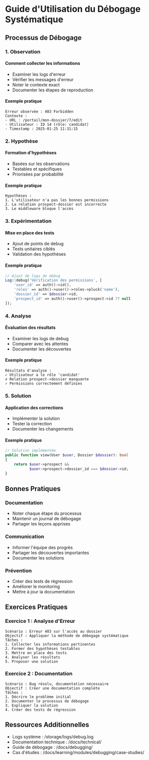 # Guide d'Utilisation du Débogage Systématique

## Processus de Débogage

### 1. Observation
#### Comment collecter les informations
- Examiner les logs d'erreur
- Vérifier les messages d'erreur
- Noter le contexte exact
- Documenter les étapes de reproduction

#### Exemple pratique
```
Erreur observée : 403 Forbidden
Contexte :
- URL : /portail/mon-dossier/7/edit
- Utilisateur : ID 14 (rôle: candidat)
- Timestamp : 2025-01-25 11:31:15
```

### 2. Hypothèse
#### Formation d'hypothèses
- Basées sur les observations
- Testables et spécifiques
- Priorisées par probabilité

#### Exemple pratique
```
Hypothèses :
1. L'utilisateur n'a pas les bonnes permissions
2. La relation prospect-dossier est incorrecte
3. Le middleware bloque l'accès
```

### 3. Expérimentation
#### Mise en place des tests
- Ajout de points de debug
- Tests unitaires ciblés
- Validation des hypothèses

#### Exemple pratique
```php
// Ajout de logs de debug
Log::debug('Vérification des permissions', [
    'user_id' => auth()->id(),
    'roles' => auth()->user()->roles->pluck('name'),
    'dossier_id' => $dossier->id,
    'prospect_id' => auth()->user()->prospect->id ?? null
]);
```

### 4. Analyse
#### Évaluation des résultats
- Examiner les logs de debug
- Comparer avec les attentes
- Documenter les découvertes

#### Exemple pratique
```
Résultats d'analyse :
✓ Utilisateur a le rôle 'candidat'
✗ Relation prospect->dossier manquante
✓ Permissions correctement définies
```

### 5. Solution
#### Application des corrections
- Implémenter la solution
- Tester la correction
- Documenter les changements

#### Exemple pratique
```php
// Solution implémentée
public function view(User $user, Dossier $dossier): bool
{
    return $user->prospect && 
           $user->prospect->dossier_id === $dossier->id;
}
```

## Bonnes Pratiques

### Documentation
- Noter chaque étape du processus
- Maintenir un journal de débogage
- Partager les leçons apprises

### Communication
- Informer l'équipe des progrès
- Partager les découvertes importantes
- Documenter les solutions

### Prévention
- Créer des tests de régression
- Améliorer le monitoring
- Mettre à jour la documentation

## Exercices Pratiques

### Exercice 1 : Analyse d'Erreur
```
Scénario : Erreur 403 sur l'accès au dossier
Objectif : Appliquer la méthode de débogage systématique
Tâches :
1. Collecter les informations pertinentes
2. Former des hypothèses testables
3. Mettre en place des tests
4. Analyser les résultats
5. Proposer une solution
```

### Exercice 2 : Documentation
```
Scénario : Bug résolu, documentation nécessaire
Objectif : Créer une documentation complète
Tâches :
1. Décrire le problème initial
2. Documenter le processus de débogage
3. Expliquer la solution
4. Créer des tests de régression
```

## Ressources Additionnelles
- Logs système : /storage/logs/debug.log
- Documentation technique : /docs/technical/
- Guide de débogage : /docs/debugging/
- Cas d'études : /docs/learning/modules/debugging/case-studies/
